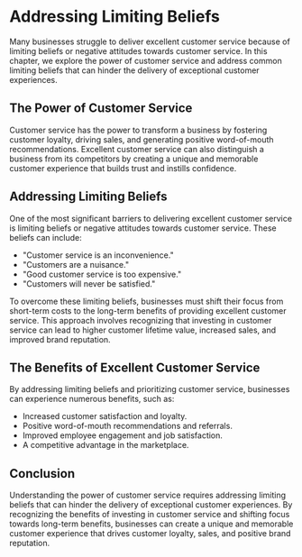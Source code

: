 Addressing Limiting Beliefs
===================================================================================

Many businesses struggle to deliver excellent customer service because of limiting beliefs or negative attitudes towards customer service. In this chapter, we explore the power of customer service and address common limiting beliefs that can hinder the delivery of exceptional customer experiences.

The Power of Customer Service
-----------------------------

Customer service has the power to transform a business by fostering customer loyalty, driving sales, and generating positive word-of-mouth recommendations. Excellent customer service can also distinguish a business from its competitors by creating a unique and memorable customer experience that builds trust and instills confidence.

Addressing Limiting Beliefs
---------------------------

One of the most significant barriers to delivering excellent customer service is limiting beliefs or negative attitudes towards customer service. These beliefs can include:

* "Customer service is an inconvenience."
* "Customers are a nuisance."
* "Good customer service is too expensive."
* "Customers will never be satisfied."

To overcome these limiting beliefs, businesses must shift their focus from short-term costs to the long-term benefits of providing excellent customer service. This approach involves recognizing that investing in customer service can lead to higher customer lifetime value, increased sales, and improved brand reputation.

The Benefits of Excellent Customer Service
------------------------------------------

By addressing limiting beliefs and prioritizing customer service, businesses can experience numerous benefits, such as:

* Increased customer satisfaction and loyalty.
* Positive word-of-mouth recommendations and referrals.
* Improved employee engagement and job satisfaction.
* A competitive advantage in the marketplace.

Conclusion
----------

Understanding the power of customer service requires addressing limiting beliefs that can hinder the delivery of exceptional customer experiences. By recognizing the benefits of investing in customer service and shifting focus towards long-term benefits, businesses can create a unique and memorable customer experience that drives customer loyalty, sales, and positive brand reputation.
